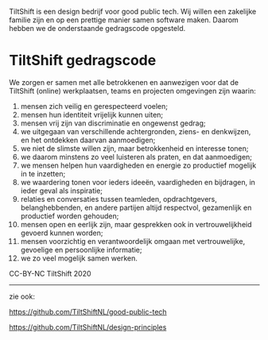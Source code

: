 TiltShift is een design bedrijf voor good public tech. Wij willen een zakelijke familie zijn en op een prettige manier samen software maken. Daarom hebben we de onderstaande gedragscode opgesteld.

TiltShift gedragscode
=====================

We zorgen er samen met alle betrokkenen en aanwezigen voor dat de TiltShift (online) werkplaatsen, teams en projecten omgevingen zijn waarin:

1. mensen zich veilig en gerespecteerd voelen;
2. mensen hun identiteit vrijelijk kunnen uiten;
3. mensen vrij zijn van discriminatie en ongewenst gedrag;
4. we uitgegaan van verschillende achtergronden, ziens- en denkwijzen, en het ontdekken daarvan aanmoedigen;
5. we niet de slimste willen zijn, maar betrokkenheid en interesse tonen;
6. we daarom minstens zo veel luisteren als praten, en dat aanmoedigen;
7. we mensen helpen hun vaardigheden en energie zo productief mogelijk in te inzetten;
8. we waardering tonen voor ieders ideeën, vaardigheden en bijdragen, in ieder geval als inspiratie;
9. relaties en conversaties tussen teamleden, opdrachtgevers, belanghebbenden, en andere partijen altijd respectvol, gezamenlijk en productief worden gehouden;
10. mensen open en eerlijk zijn, maar gesprekken ook in vertrouwelijkheid gevoerd kunnen worden;
11. mensen voorzichtig en verantwoordelijk omgaan met vertrouwelijke, gevoelige en persoonlijke informatie;
12. we zo veel mogelijk samen werken.

CC-BY-NC TiltShift 2020

---

zie ook:

https://github.com/TiltShiftNL/good-public-tech

https://github.com/TiltShiftNL/design-principles
